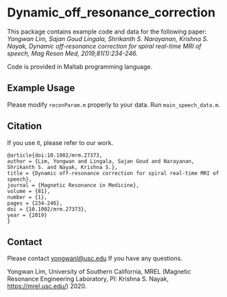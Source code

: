 # Dynamic_off_resonance_correction

This package contains example code and data for the following paper: 
*Yongwan Lim, Sajan Goud Lingala, Shrikanth S. Narayanan, Krishna S. Nayak, Dynamic off-resonance correction for spiral real-time MRI of speech, Mag Reson Med, 2019;81(1):234-246.*

Code is provided in Maltab programming language.

## Example Usage

Please modify `reconParam.m` properly to your data.
Run `main_speech_data.m`. 

## Citation
If you use it, please refer to our work.
```
@article{doi:10.1002/mrm.27373,
author = {Lim, Yongwan and Lingala, Sajan Goud and Narayanan, Shrikanth S. and Nayak, Krishna S.},
title = {Dynamic off-resonance correction for spiral real-time MRI of speech},
journal = {Magnetic Resonance in Medicine},
volume = {81},
number = {1},
pages = {234-246},
doi = {10.1002/mrm.27373},
year = {2019}
}
```
## Contact
Please contact yongwanl@usc.edu If you have any questions.

Yongwan Lim, University of Southern California, MREL (Magnetic Resonance Engineering Laboratory, PI: Krishna S. Nayak, https://mrel.usc.edu/) 2020.
